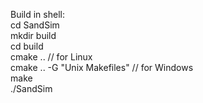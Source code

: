 Build in shell:  
cd SandSim  
mkdir build  
cd build  
cmake ..  // for Linux  
cmake .. -G "Unix Makefiles" // for Windows  
make  
./SandSim  
